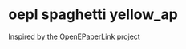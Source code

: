 # oepl spaghetti yellow_ap
[Inspired by the OpenEPaperLink project](https://github.com/OpenEPaperLink/OpenEPaperLink/blob/master/README.md)
